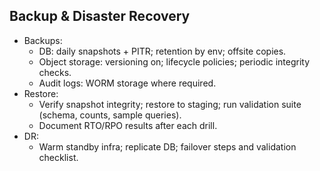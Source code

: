 ## Backup & Disaster Recovery

- Backups:
  - DB: daily snapshots + PITR; retention by env; offsite copies.
  - Object storage: versioning on; lifecycle policies; periodic integrity checks.
  - Audit logs: WORM storage where required.
- Restore:
  - Verify snapshot integrity; restore to staging; run validation suite (schema, counts, sample queries).
  - Document RTO/RPO results after each drill.
- DR:
  - Warm standby infra; replicate DB; failover steps and validation checklist.